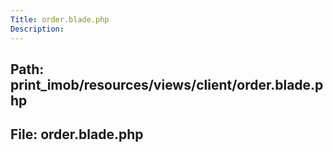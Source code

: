 ```yaml
---
Title: order.blade.php
Description:
---
```


## Path: print_imob/resources/views/client/order.blade.php
## File: order.blade.php

